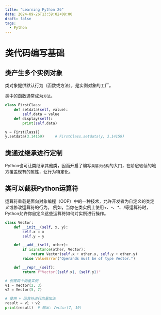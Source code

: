```yaml
---
title: "Learning Python 26"
date: 2024-09-26T13:59:02+08:00
draft: false
tags:
  - Python
---
```


# 类代码编写基础

## 类产生多个实例对象
类对象提供默认行为（函数或方法），是实例对象的工厂。

类中的函数通常成为`方法`。

```python
class FirstClass:
    def setdata(self, value):
        self.data = value
    def display(self):
        print(self.data)

y = FirstClass()
y.setdata(3.14159)     # FirstClass.setdata(y, 3.14159)
```

## 类通过继承进行定制

Python也可让类继承其他类，因而开启了编写`类层次结构`的大门，在阶层较低的地方覆盖现有的属性，让行为特定化。

## 类可以截获Python运算符

运算符重载是面向对象编程（OOP）中的一种技术，允许开发者为自定义的类定义或修改运算符的行为。
例如，当你在类实例上使用+、-、*、/等运算符时，Python允许你自定义这些运算符如何对实例进行操作。

```python
class Vector:
    def __init__(self, x, y):
        self.x = x
        self.y = y

    def __add__(self, other):
        if isinstance(other, Vector):
            return Vector(self.x + other.x, self.y + other.y)
        raise ValueError("Operands must be of type Vector.")

    def __repr__(self):
        return f"Vector({self.x}, {self.y})"

# 创建两个向量实例
v1 = Vector(2, 3)
v2 = Vector(5, 7)

# 使用 + 运算符进行向量加法
result = v1 + v2
print(result)  # 输出: Vector(7, 10)
```



